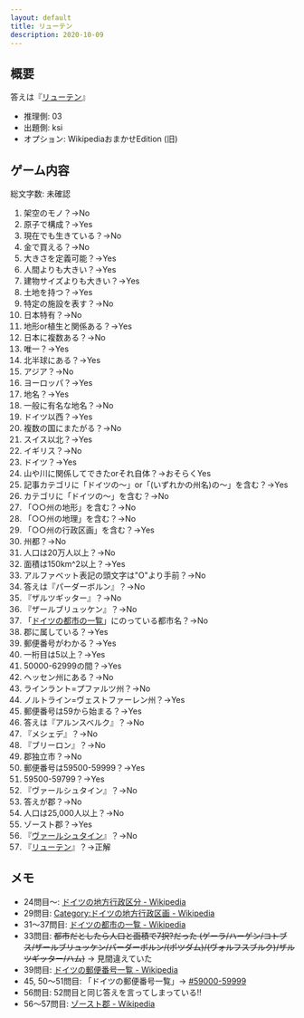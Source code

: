 ```yaml
---
layout: default
title: リューテン
description: 2020-10-09
---
```


## 概要

答えは『[リューテン](https://ja.wikipedia.org/wiki/%E3%83%AA%E3%83%A5%E3%83%BC%E3%83%86%E3%83%B3)』

- 推理側: 03
- 出題側: ksi
- オプション: WikipediaおまかせEdition (旧)

## ゲーム内容

総文字数: 未確認

1. 架空のモノ？→No
2. 原子で構成？→Yes
3. 現在でも生きている？→No
4. 金で買える？→No
5. 大きさを定義可能？→Yes
6. 人間よりも大きい？→Yes
7. 建物サイズよりも大きい？→Yes
8. 土地を持つ？→Yes
9. 特定の施設を表す？→No
10. 日本特有？→No
11. 地形or植生と関係ある？→Yes
12. 日本に複数ある？→No
13. 唯一？→Yes
14. 北半球にある？→Yes
15. アジア？→No
16. ヨーロッパ？→Yes
17. 地名？→Yes
18. 一般に有名な地名？→No
19. ドイツ以西？→Yes
20. 複数の国にまたがる？→No
21. スイス以北？→Yes
22. イギリス？→No
23. ドイツ？→Yes
24. 山や川に関係してできたorそれ自体？→おそらくYes
25. 記事カテゴリに「ドイツの～」or「(いずれかの州名)の～」を含む？→Yes
26. カテゴリに「ドイツの～」を含む？→No
27. 「○○州の地形」を含む？→No
28. 「○○州の地理」を含む？→No
29. 「○○州の行政区画‎」を含む？→Yes
30. 州都？→No
31. 人口は20万人以上？→No
32. 面積は150km^2以上？→Yes
33. アルファベット表記の頭文字は"O"より手前？→No
34. 答えは『パーダーボルン』？→No
35. 『ザルツギッター』？→No
36. 『ザールブリュッケン』？→No
37. 「[ドイツの都市の一覧](https://ja.wikipedia.org/wiki/%E3%83%89%E3%82%A4%E3%83%84%E3%81%AE%E9%83%BD%E5%B8%82%E3%81%AE%E4%B8%80%E8%A6%A7)」にのっている都市名？→No
38. 郡に属している？→Yes
39. 郵便番号がわかる？→Yes
40. 一桁目は5以上？→Yes
41. 50000-62999の間？→Yes
42. ヘッセン州にある？→No
43. ラインラント=プファルツ州？→No
44. ノルトライン=ヴェストファーレン州？→Yes
45. 郵便番号は59から始まる？→Yes
46. 答えは『アルンスベルク』？→No
47. 『メシェデ』？→No
48. 『ブリーロン』？→No
49. 郡独立市？→No
50. 郵便番号は59500-59999？→Yes
51. 59500-59799？→Yes
52. 『ヴァールシュタイン』？→No
53. 答えが郡？→No
54. 人口は25,000人以上？→No
55. ゾースト郡？→Yes
56. 『[ヴァールシュタイン](https://ja.wikipedia.org/wiki/%E3%83%B4%E3%82%A1%E3%83%BC%E3%83%AB%E3%82%B7%E3%83%A5%E3%82%BF%E3%82%A4%E3%83%B3)』？→No
57. 『[リューテン](https://ja.wikipedia.org/wiki/%E3%83%AA%E3%83%A5%E3%83%BC%E3%83%86%E3%83%B3)』？→正解

## メモ

- 24問目～: [ドイツの地方行政区分 - Wikipedia](https://ja.wikipedia.org/wiki/%E3%83%89%E3%82%A4%E3%83%84%E3%81%AE%E5%9C%B0%E6%96%B9%E8%A1%8C%E6%94%BF%E5%8C%BA%E5%88%86)
- 29問目: [Category:ドイツの地方行政区画 - Wikipedia](https://ja.wikipedia.org/wiki/Category:%E3%83%89%E3%82%A4%E3%83%84%E3%81%AE%E5%9C%B0%E6%96%B9%E8%A1%8C%E6%94%BF%E5%8C%BA%E7%94%BB)
- 31～37問目: [ドイツの都市の一覧 - Wikipedia](https://ja.wikipedia.org/wiki/%E3%83%89%E3%82%A4%E3%83%84%E3%81%AE%E9%83%BD%E5%B8%82%E3%81%AE%E4%B8%80%E8%A6%A7)
- 33問目: ~~都市だとしたら人口と面積で7択?だった (ゲーラ/ハーゲン/コトブス/ザールブリュッケン/パーダーボルン/(ポツダム)/(ヴォルフスブルク)/ザルツギッター/ハム)~~ → 見間違えていた
- 39問目: [ドイツの郵便番号一覧 - Wikipedia](https://ja.wikipedia.org/wiki/%E3%83%89%E3%82%A4%E3%83%84%E3%81%AE%E9%83%B5%E4%BE%BF%E7%95%AA%E5%8F%B7%E4%B8%80%E8%A6%A7)
- 45, 50～51問目: 「ドイツの郵便番号一覧」→ [#59000-59999](https://ja.wikipedia.org/wiki/%E3%83%89%E3%82%A4%E3%83%84%E3%81%AE%E9%83%B5%E4%BE%BF%E7%95%AA%E5%8F%B7%E4%B8%80%E8%A6%A7#59000-59999)
- 56問目: 52問目と同じ答えを言ってしまっている!!
- 56～57問目: [ゾースト郡 - Wikipedia](https://ja.wikipedia.org/wiki/%E3%82%BE%E3%83%BC%E3%82%B9%E3%83%88%E9%83%A1)
